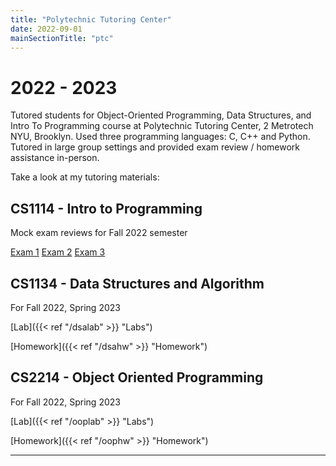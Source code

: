 ```yaml
---
title: "Polytechnic Tutoring Center"
date: 2022-09-01
mainSectionTitle: "ptc"
---
```

# 2022 - 2023
Tutored students for Object-Oriented Programming, Data Structures, and Intro To Programming course at Polytechnic Tutoring Center, 2 Metrotech NYU, Brooklyn. Used three programming languages: C, C++ and Python. Tutored in large group settings and provided exam review / homework assistance in-person.

Take a look at my tutoring materials:

## CS1114 - Intro to Programming 
Mock exam reviews for Fall 2022 semester

[Exam 1](https://youtu.be/eO0zJXfH7xM)
[Exam 2](https://youtu.be/dxKMs9AQSO4)
[Exam 3](https://youtu.be/qdB9-UCMkbQ)

## CS1134 - Data Structures and Algorithm

For Fall 2022, Spring 2023

[Lab]({{< ref "/dsalab" >}} "Labs")

[Homework]({{< ref "/dsahw" >}} "Homework")

<!-- [Homework]({{< ref "/dsahw" >}} "Homework") -->

## CS2214 - Object Oriented Programming

For Fall 2022, Spring 2023

[Lab]({{< ref "/ooplab" >}} "Labs")

[Homework]({{< ref "/oophw" >}} "Homework")

---